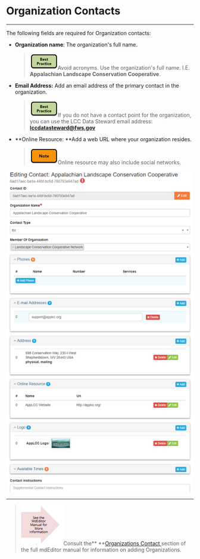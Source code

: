 # Organization Contacts

---

The following fields are required for Organization contacts:

* **Organization name**: The organization's full name.

  > ![](/assets/best_practice_small.png)Avoid acronyms. Use the organization's full name. I.E. **Appalachian Landscape Conservation Cooperative**.

* **Email Address:** Add an email address of the primary contact in the organization.

  > ![](/assets/best_practice_small.png)If you do not have a contact point for the organization, you can use the LCC Data Steward email address: **lccdatasteward@fws.gov**

* **Online Resource: **Add a web URL where your organization resides.

  > ![](/assets/note_small.png)Online resource may also include social networks.

![](/assets/organization_contact_page.png)

---

> ![](/assets/see_full_manual_for.png)Consult the** **[Organizations Contact ](https://adiwg.gitbooks.io/mdeditor/content/contact/new/organization.html)section of the full mdEditor manual for information on adding Organizations.



